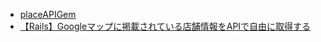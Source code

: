 
- [placeAPIGem](https://github.com/qpowell/google_places)
- [【Rails】Googleマップに掲載されている店舗情報をAPIで自由に取得する](https://labo.kon-ruri.co.jp/rails-google-places-api/)
